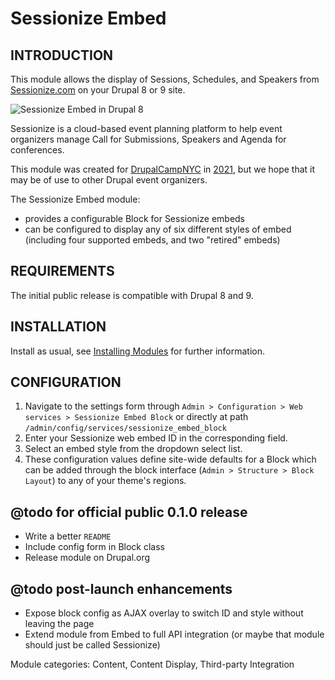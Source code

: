 Sessionize Embed
================

INTRODUCTION
------------

This module allows the display of Sessions, Schedules, and Speakers from [Sessionize.com](https://sessionize.com) on your Drupal 8 or 9 site.

![Sessionize Embed in Drupal 8](https://user-images.githubusercontent.com/1103978/134827378-0da4dce4-1fe7-4368-9cf8-d8693d0c59b2.png)


Sessionize is a cloud-based event planning platform to help event organizers manage Call for Submissions, Speakers and Agenda for conferences.

This module was created for [DrupalCampNYC](https://drupalcamp.nyc) in [2021](https://2021.drupalcamp.nyc),
but we hope that it may be of use to other Drupal event organizers.

The Sessionize Embed module:

* provides a configurable Block for Sessionize embeds
* can be configured to display any of six different styles of embed (including four supported embeds, and two "retired" embeds)

REQUIREMENTS
------------
The initial public release is compatible with Drupal 8 and 9.

INSTALLATION
------------
Install as usual, see [Installing Modules](https://www.drupal.org/docs/extending-drupal/installing-modules) for further information.

CONFIGURATION
-------------
1. Navigate to the settings form through `Admin > Configuration > Web services > Sessionize Embed Block`
or directly at path `/admin/config/services/sessionize_embed_block`
2. Enter your Sessionize web embed ID in the corresponding field.
3. Select an embed style from the dropdown select list.
4. These configuration values define site-wide defaults for a Block which can be added through
the block interface (`Admin > Structure > Block Layout`) to any of your theme's regions.

## @todo for official public 0.1.0 release

- Write a better `README`
- Include config form in Block class
- Release module on Drupal.org

## @todo post-launch enhancements
- Expose block config as AJAX overlay to switch ID and style without leaving the page
- Extend module from Embed to full API integration (or maybe that module should just be called Sessionize)

Module categories: Content, Content Display, Third-party Integration